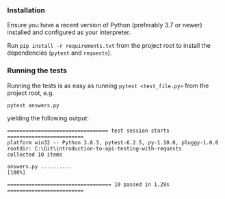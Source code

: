 ### Installation
Ensure you have a recent version of Python (preferably 3.7 or newer) installed and configured as your interpreter.

Run `pip install -r requirements.txt` from the project root to install the dependencies (`pytest` and `requests`).

### Running the tests
Running the tests is as easy as running `pytest <test_file.py>` from the project root, e.g.

`pytest answers.py`

yielding the following output:

```text
================================= test session starts =========================
platform win32 -- Python 3.8.3, pytest-6.2.5, py-1.10.0, pluggy-1.0.0
rootdir: C:\Git\introduction-to-api-testing-with-requests
collected 10 items                                                                                                                                                           

answers.py ..........                                                    [100%]

================================== 10 passed in 1.29s =========================
```